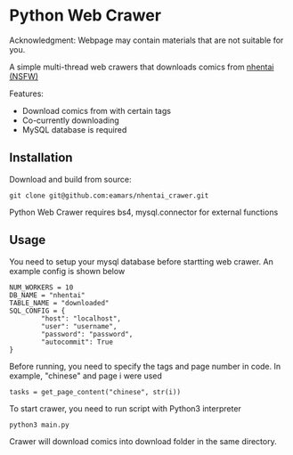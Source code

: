 Python Web Crawer
=================

Acknowledgment: Webpage may contain materials that are not suitable for you. 

A simple multi-thread web crawers that downloads comics from [nhentai (NSFW)](http://nhentai.net)

Features:
- Download comics from with certain tags
- Co-currently downloading
- MySQL database is required

Installation
------------

Download and build from source:
	
	git clone git@github.com:eamars/nhentai_crawer.git

Python Web Crawer requires bs4, mysql.connector for external functions

Usage
-----

You need to setup your mysql database before startting web crawer. An example config is shown below

```dosini
NUM_WORKERS = 10
DB_NAME = "nhentai"
TABLE_NAME = "downloaded"
SQL_CONFIG = {
	    "host": "localhost",
	    "user": "username",
	    "password": "password",
	    "autocommit": True
}
```

Before running, you need to specify the tags and page number in code. In example, "chinese" and page i were used

	tasks = get_page_content("chinese", str(i))

To start crawer, you need to run script with Python3 interpreter

	python3 main.py

Crawer will download comics into download folder in the same directory.




